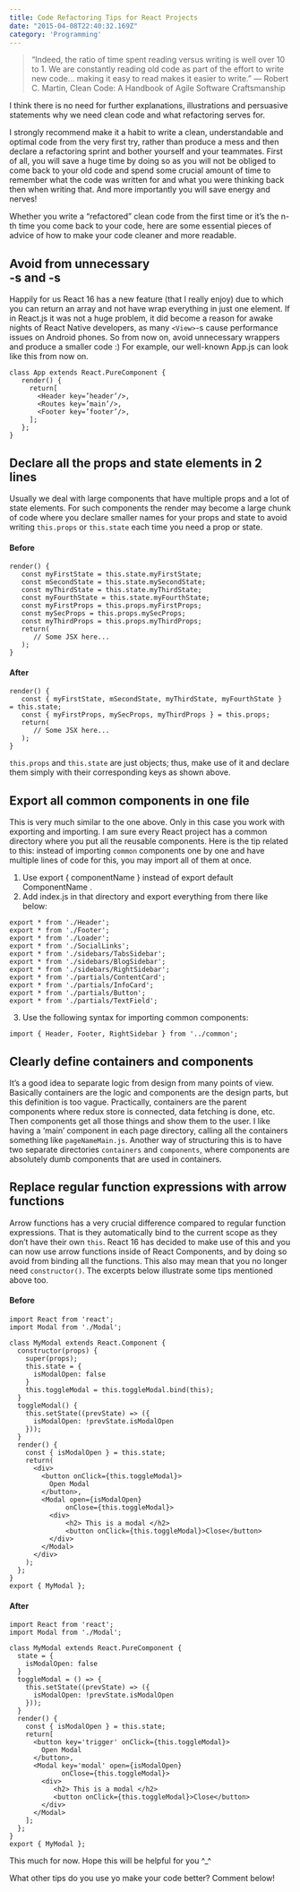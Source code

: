 ```yaml
---
title: Code Refactoring Tips for React Projects
date: "2015-04-08T22:40:32.169Z"
category: 'Programming'
---
```


> “Indeed, the ratio of time spent reading versus writing is well over 10 to 1. 
> We are constantly reading old code as part of the effort to write new code… 
> making it easy to read makes it easier to write.” 
> ― Robert C. Martin, Clean Code: A Handbook of Agile Software Craftsmanship

I think there is no need for further explanations, illustrations and persuasive statements why we need clean code and what refactoring serves for.

I strongly recommend make it a habit to write a clean, understandable and optimal code from the very first try, rather than produce a mess and then declare a refactoring sprint and bother yourself and your teammates. First of all, you will save a huge time by doing so as you will not be obliged to come back to your old code and spend some crucial amount of time to remember what the code was written for and what you were thinking back then when writing that. And more importantly you will save energy and nerves!

Whether you write a “refactored” clean code from the first time or it’s the n-th time you come back to your code, here are some essential pieces of advice of how to make your code cleaner and more readable.

## Avoid from unnecessary <div>-s and <View>-s

Happily for us React 16 has a new feature (that I really enjoy) due to which you can return an array and not have wrap everything in just one element. If in React.js it was not a huge problem, it did become a reason for awake nights of React Native developers, as many `<View>`-s cause performance issues on Android phones. So from now on, avoid unnecessary wrappers and produce a smaller code :) For example, our well-known App.js can look like this from now on.

```
class App extends React.PureComponent {
   render() {
     return[
       <Header key=’header’/>,
       <Routes key=’main’/>,
       <Footer key=’footer’/>,
     ];
   };
}
```

## Declare all the props and state elements in 2 lines

Usually we deal with large components that have multiple props and a lot of state elements. For such components the render may become a large chunk of code where you declare smaller names for your props and state to avoid writing `this.props` or `this.state` each time you need a prop or state.

#### Before

```
render() {
   const myFirstState = this.state.myFirstState;
   const mSecondState = this.state.mySecondState;
   const myThirdState = this.state.myThirdState;
   const myFourthState = this.state.myFourthState;
   const myFirstProps = this.props.myFirstProps;
   const mySecProps = this.props.mySecProps;
   const myThirdProps = this.props.myThirdProps;
   return(
      // Some JSX here...
   );
}
```

#### After

```
render() {
   const { myFirstState, mSecondState, myThirdState, myFourthState }    = this.state;
   const { myFirstProps, mySecProps, myThirdProps } = this.props;
   return(
      // Some JSX here...
   );
}
```

`this.props` and `this.state` are just objects; thus, make use of it and declare them simply with their corresponding keys as shown above.

## Export all common components in one file

This is very much similar to the one above. Only in this case you work with exporting and importing. I am sure every React project has a common directory where you put all the reusable components. Here is the tip related to this: instead of importing `common` components one by one and have multiple lines of code for this, you may import all of them at once.

1. Use export { componentName } instead of export default ComponentName .
2. Add index.js in that directory and export everything from there like below:
```
export * from './Header';
export * from './Footer';
export * from './Loader';
export * from './SocialLinks';
export * from './sidebars/TabsSidebar';
export * from './sidebars/BlogSidebar';
export * from './sidebars/RightSidebar';
export * from './partials/ContentCard';
export * from './partials/InfoCard';
export * from './partials/Button';
export * from './partials/TextField';
```
3. Use the following syntax for importing common components:
```
import { Header, Footer, RightSidebar } from '../common';
```

## Clearly define containers and components

It’s a good idea to separate logic from design from many points of view. Basically containers are the logic and components are the design parts, but this definition is too vague. Practically, containers are the parent components where redux store is connected, data fetching is done, etc. Then components get all those things and show them to the user. I like having a ‘main’ component in each page directory, calling all the containers something like `pageNameMain.js`. Another way of structuring this is to have two separate directories `containers` and `components`, where components are absolutely dumb components that are used in containers.

## Replace regular function expressions with arrow functions

Arrow functions has a very crucial difference compared to regular function expressions. That is they automatically bind to the current scope as they don’t have their own `this`. React 16 has decided to make use of this and you can now use arrow functions inside of React Components, and by doing so avoid from binding all the functions. This also may mean that you no longer need `constructor()`. The excerpts below illustrate some tips mentioned above too.

#### Before
```
import React from 'react';
import Modal from './Modal';

class MyModal extends React.Component {
  constructor(props) {
    super(props);    
    this.state = {
      isModalOpen: false
    }
    this.toggleModal = this.toggleModal.bind(this);  
  }
  toggleModal() {
    this.setState((prevState) => ({
      isModalOpen: !prevState.isModalOpen
    }));
  }
  render() {
    const { isModalOpen } = this.state;
    return(  
      <div>
        <button onClick={this.toggleModal}>
          Open Modal
        </button>,
        <Modal open={isModalOpen} 
              onClose={this.toggleModal}>        
          <div>           
              <h2> This is a modal </h2>
              <button onClick={this.toggleModal}>Close</button>   
          </div>      
        </Modal>
      </div>
    );
  };
}
export { MyModal };
```

#### After
```
import React from 'react';
import Modal from './Modal';

class MyModal extends React.PureComponent {
  state = {
    isModalOpen: false
  }
  toggleModal = () => {
    this.setState((prevState) => ({
      isModalOpen: !prevState.isModalOpen
    }));
  }
  render() {
    const { isModalOpen } = this.state;
    return[
      <button key='trigger' onClick={this.toggleModal}>
        Open Modal
      </button>,
      <Modal key='modal' open={isModalOpen} 
             onClose={this.toggleModal}>        
        <div>           
           <h2> This is a modal </h2>
           <button onClick={this.toggleModal}>Close</button>   
        </div>      
      </Modal>
    ];
  };
}
export { MyModal };
```

This much for now. Hope this will be helpful for you ^_^

What other tips do you use yo make your code better? Comment below!